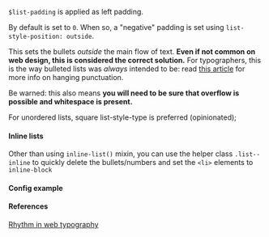 `$list-padding` is applied as left padding. 

By default is set to `0`. When so, a "negative" padding is set using `list-style-position: outside`.

This sets the bullets *outside* the main flow of text. __Even if not common on web design, this is considered the correct solution.__ For typographers, this is the way bulleted lists was *always* intended to be: read [this article](https://betterwebtype.com/articles/2018/10/15/rhythm-in-web-typography) for more info on hanging punctuation. 

<div class="mb alert alert--warning">

Be warned: this also means __you will need to be sure that overflow is possible and whitespace is present.__

</div>

For unordered lists, square list-style-type is preferred (opinionated);

#### Inline lists

Other than using `inline-list()` mixin, you can use the helper class `.list--inline` to quickly delete the bullets/numbers and set the `<li>` elements to `inline-block`

#### Config example



#### References

[Rhythm in web typography](https://betterwebtype.com/articles/2018/10/15/rhythm-in-web-typography/)
